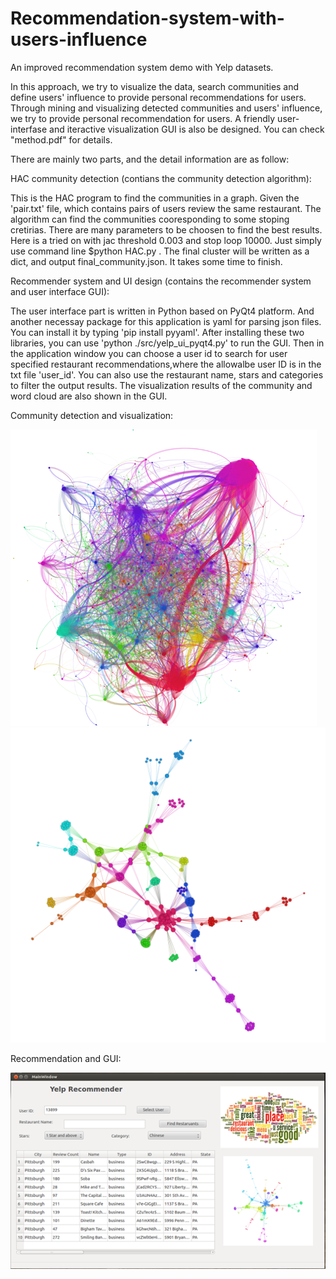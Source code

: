 # Recommendation-system-with-users-influence

An improved recommendation system demo with Yelp datasets. 

In this approach, we try to visualize the data, search communities and define users' influence to provide 
personal recommendations for users. Through mining and visualizing detected communities and users'
influence, we try to provide personal recommendation for users. A friendly user-interfase and iteractive 
visualization GUI is also be designed. You can check "method.pdf" for details. 

There are mainly two parts, and the detail information are as follow:

HAC community detection (contians the community detection algorithm):

This is the HAC program to find the communities in a graph. Given the 'pair.txt' file, which
contains pairs of users review the same restaurant. The algorithm can find the communities 
cooresponding to some stoping cretirias. There are many parameters to be choosen to find the 
best results. Here is a tried on with jac threshold 0.003 and stop loop 10000. Just simply use 
command line $python HAC.py . The final cluster will be written as a dict, and output final_community.json.
It takes some time to finish.

Recommender system and UI design (contains the recommender system and user interface GUI):

The user interface part is written in Python based on PyQt4 platform. And another necessay package 
for this application is yaml for parsing json files. You can install it by typing 'pip install pyyaml'. After 
installing these two libraries, you can use 'python ./src/yelp_ui_pyqt4.py' to run the GUI. Then in the application
window you can choose a user id to search for user specified restaurant recommendations,where the allowalbe
user ID is in the txt file 'user_id'. You can also use the restaurant name, stars and categories to 
filter the output results. The visualization results of the community and word cloud are also shown in the 
GUI. 

Community detection and visualization:

![image](https://github.com/Aeroone/Recommendation-system-with-users-influence/blob/master/graphs/community.png)
![image](https://github.com/Aeroone/Recommendation-system-with-users-influence/blob/master/graphs/13916lay1.png)

Recommendation and GUI:

![image](https://github.com/Aeroone/Recommendation-system-with-users-influence/blob/master/graphs/GUI.png)

